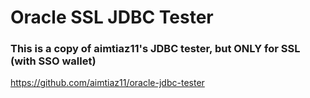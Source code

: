 # Oracle SSL JDBC Tester

### This is a copy of aimtiaz11's JDBC tester, but ONLY for SSL (with SSO wallet)
https://github.com/aimtiaz11/oracle-jdbc-tester


